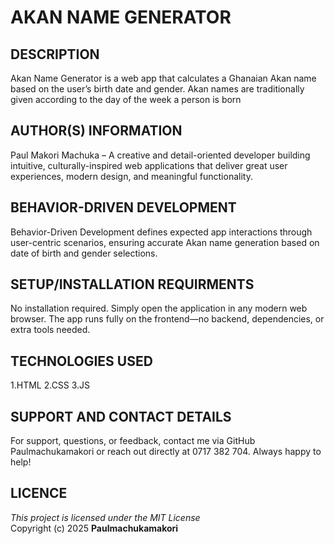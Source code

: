 # AKAN NAME GENERATOR

## DESCRIPTION 
Akan Name Generator is a web app that calculates a Ghanaian Akan name based on the user’s birth date and gender. Akan names are traditionally given according to the day of the week a person is born
  
## AUTHOR(S) INFORMATION
  Paul Makori Machuka – A creative and detail-oriented developer building intuitive, culturally-inspired web applications that deliver great user experiences, modern design, and meaningful functionality.

## BEHAVIOR-DRIVEN DEVELOPMENT
Behavior-Driven Development defines expected app interactions through user-centric scenarios, ensuring accurate Akan name generation based on date of birth and gender selections.

## SETUP/INSTALLATION REQUIRMENTS
No installation required. Simply open the application in any modern web browser. The app runs fully on the frontend—no backend, dependencies, or extra tools needed.

## TECHNOLOGIES USED
1.HTML
2.CSS
3.JS

## SUPPORT AND CONTACT DETAILS
For support, questions, or feedback, contact me via GitHub Paulmachukamakori or reach out directly at 0717 382 704. Always happy to help!

## LICENCE 
*This project is licensed under the MIT License*  
Copyright (c) 2025 **Paulmachukamakori**


